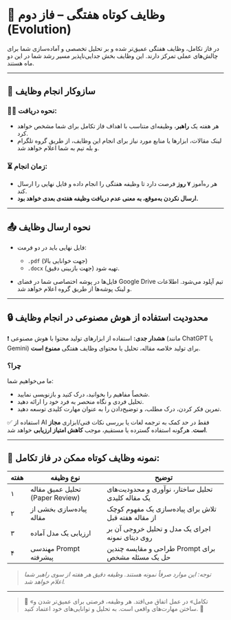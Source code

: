 # 📌 وظایف کوتاه هفتگی – فاز دوم (Evolution)

در فاز تکامل، وظایف هفتگی عمیق‌تر شده و بر تحلیل تخصصی و آماده‌سازی شما برای چالش‌های عملی تمرکز دارند. این وظایف بخش جدایی‌ناپذیر مسیر رشد شما در این دو ماه هستند.

---

## 📅 سازوکار انجام وظایف

### 🧑‍🏫 نحوه دریافت:
- هر هفته یک **راهبر**، وظیفه‌ای متناسب با اهداف فاز تکامل برای شما مشخص خواهد کرد.
- لینک مقالات، ابزارها یا منابع مورد نیاز برای انجام این وظایف، از طریق گروه تلگرام و بله تیم به شما اعلام خواهد شد.

### ⏳ زمان انجام:
- هر ره‌آموز **۷ روز** فرصت دارد تا وظیفه هفتگی را انجام داده و فایل نهایی را ارسال کند.
- **ارسال نکردن به‌موقع، به معنی عدم دریافت وظیفه هفته‌ی بعدی خواهد بود.**

---

## 📤 نحوه ارسال وظایف

- فایل نهایی باید در دو فرمت:
  - `.pdf` (جهت خوانایی بالا)
  - `.docx` (جهت بازبینی دقیق)
  تهیه شود.
  
- فایل‌ها در پوشه اختصاصی شما در فضای Google Drive تیم آپلود می‌شود. اطلاعات و لینک پوشه‌ها از طریق گروه اعلام خواهد شد.

---

## 🔒 محدودیت استفاده از هوش مصنوعی در انجام وظایف

❗ **هشدار جدی:** استفاده از ابزارهای تولید محتوا با هوش مصنوعی (مانند ChatGPT یا Gemini) برای تولید خلاصه مقاله، تحلیل یا محتوای وظایف هفتگی **ممنوع است**.

### چرا؟
ما می‌خواهیم شما:
- شخصاً مفاهیم را بخوانید، درک کنید و بازنویسی نمایید.
- تحلیل فردی و نگاه منحصر به فرد خود را ارائه دهید.
- تمرین فکر کردن، درک مطلب، و توضیح‌دادن را به عنوان مهارت کلیدی توسعه دهید.

✅ استفاده از AI فقط در حد کمک به ترجمه لغات یا بررسی نکات فنی/ابزاری **مجاز است**. هرگونه استفاده گسترده یا مستقیم، موجب **کاهش امتیاز ارزیابی** خواهد شد.

---

## 🎯 نمونه وظایف کوتاه ممکن در فاز تکامل:

| هفته | نوع وظیفه | توضیح |
|------|-----------|-------|
| ۱ | تحلیل عمیق مقاله (Paper Review) | تحلیل ساختار، نوآوری و محدودیت‌های یک مقاله کلیدی |
| ۲ | پیاده‌سازی بخشی از مقاله | تلاش برای پیاده‌سازی یک مفهوم کوچک از مقاله هفته قبل |
| ۳ | ارزیابی یک مدل آماده | اجرای یک مدل و تحلیل خروجی آن بر روی دیتای نمونه |
| ۴ | مهندسی Prompt پیشرفته | طراحی و مقایسه چندین Prompt برای حل یک مسئله مشخص |

> *توجه: این موارد صرفاً نمونه هستند. وظیفه دقیق هر هفته از سوی راهبر شما اعلام خواهد شد.*

---

> 📍 «تکامل» در عمل اتفاق می‌افتد. هر وظیفه، فرصتی برای عمیق‌تر شدن و ساختن مهارت‌های واقعی است. به تحلیل و توانایی‌های خود اعتماد کنید. 🚀
